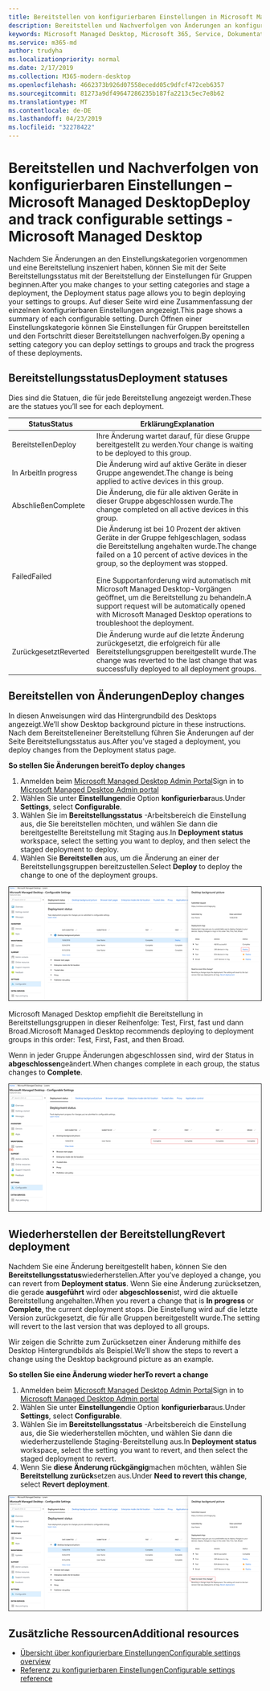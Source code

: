 ```yaml
---
title: Bereitstellen von konfigurierbaren Einstellungen in Microsoft Managed Desktop
description: Bereitstellen und Nachverfolgen von Änderungen an konfigurierbaren Einstellungen in Microsoft Managed Desktop.
keywords: Microsoft Managed Desktop, Microsoft 365, Service, Dokumentation, Deploy, Staging-Bereitstellung, konfigurierbare Einstellungen
ms.service: m365-md
author: trudyha
ms.localizationpriority: normal
ms.date: 2/17/2019
ms.collection: M365-modern-desktop
ms.openlocfilehash: 4662373b926d07558ecedd05c9dfcf472ceb6357
ms.sourcegitcommit: 81273a9df49647286235b187fa2213c5ec7e8b62
ms.translationtype: MT
ms.contentlocale: de-DE
ms.lasthandoff: 04/23/2019
ms.locfileid: "32278422"
---
```

# <a name="deploy-and-track-configurable-settings---microsoft-managed-desktop"></a><span data-ttu-id="0cddb-104">Bereitstellen und Nachverfolgen von konfigurierbaren Einstellungen – Microsoft Managed Desktop</span><span class="sxs-lookup"><span data-stu-id="0cddb-104">Deploy and track configurable settings - Microsoft Managed Desktop</span></span>

<span data-ttu-id="0cddb-105">Nachdem Sie Änderungen an den Einstellungskategorien vorgenommen und eine Bereitstellung inszeniert haben, können Sie mit der Seite Bereitstellungsstatus mit der Bereitstellung der Einstellungen für Gruppen beginnen.</span><span class="sxs-lookup"><span data-stu-id="0cddb-105">After you make changes to your setting categories and stage a deployment, the Deployment status page allows you to begin deploying your settings to groups.</span></span> <span data-ttu-id="0cddb-106">Auf dieser Seite wird eine Zusammenfassung der einzelnen konfigurierbaren Einstellungen angezeigt.</span><span class="sxs-lookup"><span data-stu-id="0cddb-106">This page shows a summary of each configurable setting.</span></span> <span data-ttu-id="0cddb-107">Durch Öffnen einer Einstellungskategorie können Sie Einstellungen für Gruppen bereitstellen und den Fortschritt dieser Bereitstellungen nachverfolgen.</span><span class="sxs-lookup"><span data-stu-id="0cddb-107">By opening a setting category you can deploy settings to groups and track the progress of these deployments.</span></span>

## <a name="deployment-statuses"></a><span data-ttu-id="0cddb-108">Bereitstellungsstatus</span><span class="sxs-lookup"><span data-stu-id="0cddb-108">Deployment statuses</span></span> 

<span data-ttu-id="0cddb-109">Dies sind die Statuen, die für jede Bereitstellung angezeigt werden.</span><span class="sxs-lookup"><span data-stu-id="0cddb-109">These are the statues you’ll see for each deployment.</span></span>

<span data-ttu-id="0cddb-110">Status</span><span class="sxs-lookup"><span data-stu-id="0cddb-110">Status</span></span>  | <span data-ttu-id="0cddb-111">Erklärung</span><span class="sxs-lookup"><span data-stu-id="0cddb-111">Explanation</span></span> 
--- | --- 
<span data-ttu-id="0cddb-112">Bereitstellen</span><span class="sxs-lookup"><span data-stu-id="0cddb-112">Deploy</span></span> | <span data-ttu-id="0cddb-113">Ihre Änderung wartet darauf, für diese Gruppe bereitgestellt zu werden.</span><span class="sxs-lookup"><span data-stu-id="0cddb-113">Your change is waiting to be deployed to this group.</span></span>
<span data-ttu-id="0cddb-114">In Arbeit</span><span class="sxs-lookup"><span data-stu-id="0cddb-114">In progress</span></span> | <span data-ttu-id="0cddb-115">Die Änderung wird auf aktive Geräte in dieser Gruppe angewendet.</span><span class="sxs-lookup"><span data-stu-id="0cddb-115">The change is being applied to active devices in this group.</span></span> 
<span data-ttu-id="0cddb-116">Abschließen</span><span class="sxs-lookup"><span data-stu-id="0cddb-116">Complete</span></span> | <span data-ttu-id="0cddb-117">Die Änderung, die für alle aktiven Geräte in dieser Gruppe abgeschlossen wurde.</span><span class="sxs-lookup"><span data-stu-id="0cddb-117">The change completed on all active devices in this group.</span></span> 
<span data-ttu-id="0cddb-118">Failed</span><span class="sxs-lookup"><span data-stu-id="0cddb-118">Failed</span></span> | <span data-ttu-id="0cddb-119">Die Änderung ist bei 10 Prozent der aktiven Geräte in der Gruppe fehlgeschlagen, sodass die Bereitstellung angehalten wurde.</span><span class="sxs-lookup"><span data-stu-id="0cddb-119">The change failed on a 10 percent of active devices in the group, so the deployment was stopped.</span></span><br><br> <span data-ttu-id="0cddb-120">Eine Supportanforderung wird automatisch mit Microsoft Managed Desktop-Vorgängen geöffnet, um die Bereitstellung zu behandeln.</span><span class="sxs-lookup"><span data-stu-id="0cddb-120">A support request will be automatically opened with Microsoft Managed Desktop operations to troubleshoot the deployment.</span></span> 
<span data-ttu-id="0cddb-121">Zurückgesetzt</span><span class="sxs-lookup"><span data-stu-id="0cddb-121">Reverted</span></span> | <span data-ttu-id="0cddb-122">Die Änderung wurde auf die letzte Änderung zurückgesetzt, die erfolgreich für alle Bereitstellungsgruppen bereitgestellt wurde.</span><span class="sxs-lookup"><span data-stu-id="0cddb-122">The change was reverted to the last change that was successfully deployed to all deployment groups.</span></span>

## <a name="deploy-changes"></a><span data-ttu-id="0cddb-123">Bereitstellen von Änderungen</span><span class="sxs-lookup"><span data-stu-id="0cddb-123">Deploy changes</span></span>

<span data-ttu-id="0cddb-124">In diesen Anweisungen wird das Hintergrundbild des Desktops angezeigt.</span><span class="sxs-lookup"><span data-stu-id="0cddb-124">We’ll show Desktop background picture in these instructions.</span></span> <span data-ttu-id="0cddb-125">Nach dem Bereitstelleneiner Bereitstellung führen Sie Änderungen auf der Seite Bereitstellungsstatus aus.</span><span class="sxs-lookup"><span data-stu-id="0cddb-125">After you’ve staged a deployment, you deploy changes from the Deployment status page.</span></span> 

<span data-ttu-id="0cddb-126">**So stellen Sie Änderungen bereit**</span><span class="sxs-lookup"><span data-stu-id="0cddb-126">**To deploy changes**</span></span>

1. <span data-ttu-id="0cddb-127">Anmelden beim [Microsoft Managed Desktop Admin Portal](http://aka.ms/mwaasportal)</span><span class="sxs-lookup"><span data-stu-id="0cddb-127">Sign in to [Microsoft Managed Desktop Admin portal](http://aka.ms/mwaasportal)</span></span>
2. <span data-ttu-id="0cddb-128">Wählen Sie unter **Einstellungen**die Option **konfigurierbar**aus.</span><span class="sxs-lookup"><span data-stu-id="0cddb-128">Under **Settings**, select **Configurable**.</span></span>
3. <span data-ttu-id="0cddb-129">Wählen Sie im **Bereitstellungsstatus** -Arbeitsbereich die Einstellung aus, die Sie bereitstellen möchten, und wählen Sie dann die bereitgestellte Bereitstellung mit Staging aus.</span><span class="sxs-lookup"><span data-stu-id="0cddb-129">In **Deployment status** workspace, select the setting you want to deploy, and then select the staged deployment to deploy.</span></span>
4. <span data-ttu-id="0cddb-130">Wählen Sie **Bereitstellen** aus, um die Änderung an einer der Bereitstellungsgruppen bereitzustellen.</span><span class="sxs-lookup"><span data-stu-id="0cddb-130">Select **Deploy** to deploy the change to one of the deployment groups.</span></span>

![Bereitstellungsstatus für konfigurierbare Einstellungen (Übersicht)](images/deploy-cs-overview.png)

<span data-ttu-id="0cddb-132">Microsoft Managed Desktop empfiehlt die Bereitstellung in Bereitstellungsgruppen in dieser Reihenfolge: Test, First, fast und dann Broad.</span><span class="sxs-lookup"><span data-stu-id="0cddb-132">Microsoft Managed Desktop recommends deploying to deployment groups in this order: Test, First, Fast, and then Broad.</span></span> 

<span data-ttu-id="0cddb-133">Wenn in jeder Gruppe Änderungen abgeschlossen sind, wird der Status in **abgeschlossen**geändert.</span><span class="sxs-lookup"><span data-stu-id="0cddb-133">When changes complete in each group, the status changes to **Complete**.</span></span>

![Vollständige Bereitstellung von konfigurierbaren Einstellungen](images/config-setting-complete.png)

## <a name="revert-deployment"></a><span data-ttu-id="0cddb-135">Wiederherstellen der Bereitstellung</span><span class="sxs-lookup"><span data-stu-id="0cddb-135">Revert deployment</span></span>

<span data-ttu-id="0cddb-136">Nachdem Sie eine Änderung bereitgestellt haben, können Sie den **Bereitstellungsstatus**wiederherstellen.</span><span class="sxs-lookup"><span data-stu-id="0cddb-136">After you’ve deployed a change, you can revert from **Deployment status**.</span></span> <span data-ttu-id="0cddb-137">Wenn Sie eine Änderung zurücksetzen, die gerade **ausgeführt** wird oder **abgeschlossen**ist, wird die aktuelle Bereitstellung angehalten.</span><span class="sxs-lookup"><span data-stu-id="0cddb-137">When you revert a change that is **In progress** or **Complete**, the current deployment stops.</span></span> <span data-ttu-id="0cddb-138">Die Einstellung wird auf die letzte Version zurückgesetzt, die für alle Gruppen bereitgestellt wurde.</span><span class="sxs-lookup"><span data-stu-id="0cddb-138">The setting will revert to the last version that was deployed to all groups.</span></span> 

<span data-ttu-id="0cddb-139">Wir zeigen die Schritte zum Zurücksetzen einer Änderung mithilfe des Desktop Hintergrundbilds als Beispiel.</span><span class="sxs-lookup"><span data-stu-id="0cddb-139">We’ll show the steps to revert a change using the Desktop background picture as an example.</span></span> 

<span data-ttu-id="0cddb-140">**So stellen Sie eine Änderung wieder her**</span><span class="sxs-lookup"><span data-stu-id="0cddb-140">**To revert a change**</span></span>
1. <span data-ttu-id="0cddb-141">Anmelden beim [Microsoft Managed Desktop Admin Portal](http://aka.ms/mwaasportal)</span><span class="sxs-lookup"><span data-stu-id="0cddb-141">Sign in to [Microsoft Managed Desktop Admin portal](http://aka.ms/mwaasportal)</span></span>
2. <span data-ttu-id="0cddb-142">Wählen Sie unter **Einstellungen**die Option **konfigurierbar**aus.</span><span class="sxs-lookup"><span data-stu-id="0cddb-142">Under **Settings**, select **Configurable**.</span></span>
3. <span data-ttu-id="0cddb-143">Wählen Sie im **Bereitstellungsstatus** -Arbeitsbereich die Einstellung aus, die Sie wiederherstellen möchten, und wählen Sie dann die wiederherzustellende Staging-Bereitstellung aus.</span><span class="sxs-lookup"><span data-stu-id="0cddb-143">In **Deployment status** workspace, select the setting you want to revert, and then select the staged deployment to revert.</span></span>
4. <span data-ttu-id="0cddb-144">Wenn Sie **diese Änderung rückgängig**machen möchten, wählen Sie **Bereitstellung zurück**setzen aus.</span><span class="sxs-lookup"><span data-stu-id="0cddb-144">Under **Need to revert this change**, select **Revert deployment**.</span></span>

![Konfigurierbare Einstellungen werden wiederhergestellt](images/config-setting-revert.png) 

## <a name="additional-resources"></a><span data-ttu-id="0cddb-146">Zusätzliche Ressourcen</span><span class="sxs-lookup"><span data-stu-id="0cddb-146">Additional resources</span></span>
- [<span data-ttu-id="0cddb-147">Übersicht über konfigurierbare Einstellungen</span><span class="sxs-lookup"><span data-stu-id="0cddb-147">Configurable settings overview</span></span>](config-setting-overview.md)
- [<span data-ttu-id="0cddb-148">Referenz zu konfigurierbaren Einstellungen</span><span class="sxs-lookup"><span data-stu-id="0cddb-148">Configurable settings reference</span></span>](config-setting-ref.md) 
